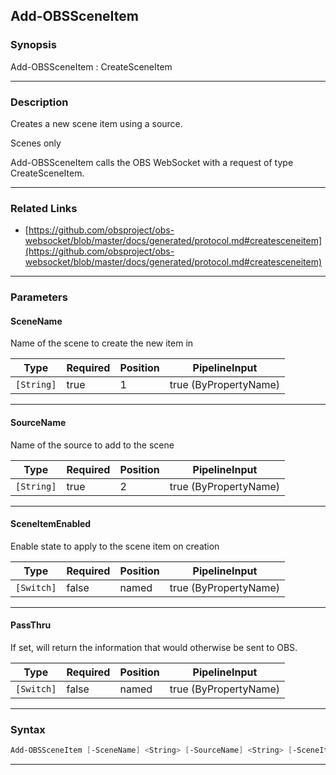Add-OBSSceneItem
----------------
### Synopsis
Add-OBSSceneItem : CreateSceneItem

---
### Description

Creates a new scene item using a source.

Scenes only


Add-OBSSceneItem calls the OBS WebSocket with a request of type CreateSceneItem.

---
### Related Links
* [https://github.com/obsproject/obs-websocket/blob/master/docs/generated/protocol.md#createsceneitem](https://github.com/obsproject/obs-websocket/blob/master/docs/generated/protocol.md#createsceneitem)



---
### Parameters
#### **SceneName**

Name of the scene to create the new item in






|Type      |Required|Position|PipelineInput        |
|----------|--------|--------|---------------------|
|`[String]`|true    |1       |true (ByPropertyName)|



---
#### **SourceName**

Name of the source to add to the scene






|Type      |Required|Position|PipelineInput        |
|----------|--------|--------|---------------------|
|`[String]`|true    |2       |true (ByPropertyName)|



---
#### **SceneItemEnabled**

Enable state to apply to the scene item on creation






|Type      |Required|Position|PipelineInput        |
|----------|--------|--------|---------------------|
|`[Switch]`|false   |named   |true (ByPropertyName)|



---
#### **PassThru**

If set, will return the information that would otherwise be sent to OBS.






|Type      |Required|Position|PipelineInput        |
|----------|--------|--------|---------------------|
|`[Switch]`|false   |named   |true (ByPropertyName)|



---
### Syntax
```PowerShell
Add-OBSSceneItem [-SceneName] <String> [-SourceName] <String> [-SceneItemEnabled] [-PassThru] [<CommonParameters>]
```
---
